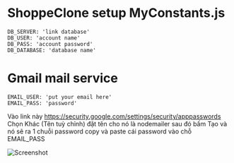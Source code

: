 # ShoppeClone setup MyConstants.js
    DB_SERVER: 'link database'
    DB_USER: 'account name'
    DB_PASS: 'account password'
    DB_DATABASE: 'database name'
# Gmail mail service
    EMAIL_USER: 'put your email here'
    EMAIL_PASS: 'password'
Vào link này https://security.google.com/settings/security/apppasswords
Chọn Khác (Tên tuỳ chỉnh) đặt tên cho nó là nodemailer sau đó bấm Tạo và nó sẽ ra 1 chuỗi password
copy và paste cái password vào chỗ EMAIL_PASS

![Screenshot](https://cdn.discordapp.com/attachments/942677514990518302/1118195395990933525/pass.png)